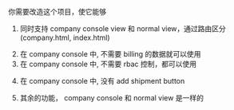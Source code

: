 你需要改造这个项目，使它能够

<!-- 两个 entry 引入同一个 js bundle -->

1. 同时支持 company console view 和 normal view，通过路由区分 (company.html, index.html)

<!-- isCompany =  window.location.path.startsWith('/company.html') -->
<!-- or 标识用途的 props -->
<!-- index router or company router -->

2. 在 company console 中, 不需要 billing 的数据就可以使用
3. 在 company console 中, 不需要 rbac 控制，都可以使用
<!--
rbac 支持设置 disabled, 忽视权限控制
<RBACProvider disabled={isCompany}>
每个组件内都可能用了 useFeatureCode，和写一个新的 hook 批量替换，加一层新逻辑？proxy function return true
-->

4. 在 company console 中, 没有 add shipment button

5. 其余的功能， company console 和 normal view 是一样的

<!-- 打包两个 bundle 分别对应两个 entry, shipments 只是 UI -->
<!--
```
() => {
const {data,refetch} = useFetch()
const onReFetch = () => {
  refetch()
}
const onClick = () => {}

reutn <OnlyUI data onClick onReFetch />

}
```
-->
